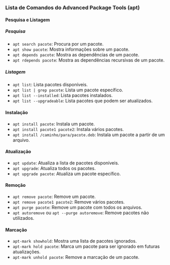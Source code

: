 ### Lista de Comandos do Advanced Package Tools (apt)

#### Pesquisa e Listagem
##### Pesquisa
- `apt search pacote`: Procura por um pacote.
- `apt show pacote`: Mostra informações sobre um pacote.
- `apt depends pacote`: Mostra as dependências de um pacote.
- `apt rdepends pacote`: Mostra as dependências recursivas de um pacote.

##### Listagem
- `apt list`: Lista pacotes disponíveis.
- `apt list | grep pacote`: Lista um pacote específico.
- `apt list --installed`: Lista pacotes instalados.
- `apt list --upgradeable`: Lista pacotes que podem ser atualizados.

#### Instalação
- `apt install pacote`: Instala um pacote.
- `apt install pacote1 pacote2`: Instala vários pacotes.
- `apt install /caminho/para/pacote.deb`: Instala um pacote a partir de um arquivo.

#### Atualização
- `apt update`: Atualiza a lista de pacotes disponíveis.
- `apt upgrade`: Atualiza todos os pacotes.
- `apt upgrade pacote`: Atualiza um pacote específico.

#### Remoção
- `apt remove pacote`: Remove um pacote.
- `apt remove pacote1 pacote2`: Remove vários pacotes.
- `apt purge pacote`: Remove um pacote com todos os arquivos.
- `apt autoremove` ou `apt --purge autoremove`: Remove pacotes não utilizados.

#### Marcação
- `apt-mark showhold`: Mostra uma lista de pacotes ignorados.
- `apt-mark hold pacote`: Marca um pacote para ser ignorado em futuras atualizações.
- `apt-mark unhold pacote`: Remove a marcação de um pacote.